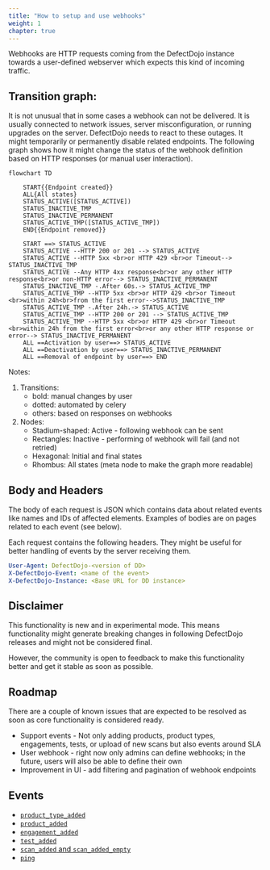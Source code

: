 ```yaml
---
title: "How to setup and use webhooks"
weight: 1
chapter: true
---
```


Webhooks are HTTP requests coming from the DefectDojo instance towards a user-defined webserver which expects this kind of incoming traffic.

## Transition graph:

It is not unusual that in some cases a webhook can not be delivered. It is usually connected to network issues, server misconfiguration, or running upgrades on the server. DefectDojo needs to react to these outages. It might temporarily or permanently disable related endpoints. The following graph shows how it might change the status of the webhook definition based on HTTP responses (or manual user interaction).

```kroki {type=mermaid}
flowchart TD

    START{{Endpoint created}}
    ALL{All states}
    STATUS_ACTIVE([STATUS_ACTIVE])
    STATUS_INACTIVE_TMP
    STATUS_INACTIVE_PERMANENT
    STATUS_ACTIVE_TMP([STATUS_ACTIVE_TMP])
    END{{Endpoint removed}}

    START ==> STATUS_ACTIVE
    STATUS_ACTIVE --HTTP 200 or 201 --> STATUS_ACTIVE
    STATUS_ACTIVE --HTTP 5xx <br>or HTTP 429 <br>or Timeout--> STATUS_INACTIVE_TMP
    STATUS_ACTIVE --Any HTTP 4xx response<br>or any other HTTP response<br>or non-HTTP error--> STATUS_INACTIVE_PERMANENT
    STATUS_INACTIVE_TMP -.After 60s.-> STATUS_ACTIVE_TMP
    STATUS_ACTIVE_TMP --HTTP 5xx <br>or HTTP 429 <br>or Timeout <br>within 24h<br>from the first error-->STATUS_INACTIVE_TMP
    STATUS_ACTIVE_TMP -.After 24h.-> STATUS_ACTIVE
    STATUS_ACTIVE_TMP --HTTP 200 or 201 --> STATUS_ACTIVE_TMP
    STATUS_ACTIVE_TMP --HTTP 5xx <br>or HTTP 429 <br>or Timeout <br>within 24h from the first error<br>or any other HTTP response or error--> STATUS_INACTIVE_PERMANENT
    ALL ==Activation by user==> STATUS_ACTIVE
    ALL ==Deactivation by user==> STATUS_INACTIVE_PERMANENT
    ALL ==Removal of endpoint by user==> END
```

Notes: 

1. Transitions:
    - bold: manual changes by user
    - dotted: automated by celery
    - others: based on responses on webhooks
1. Nodes:
    - Stadium-shaped: Active - following webhook can be sent
    - Rectangles: Inactive - performing of webhook will fail (and not retried)
    - Hexagonal: Initial and final states
    - Rhombus: All states (meta node to make the graph more readable)

## Body and Headers

The body of each request is JSON which contains data about related events like names and IDs of affected elements.
Examples of bodies are on pages related to each event (see below).

Each request contains the following headers. They might be useful for better handling of events by the server receiving them.

```yaml
User-Agent: DefectDojo-<version of DD>
X-DefectDojo-Event: <name of the event>
X-DefectDojo-Instance: <Base URL for DD instance>
```
## Disclaimer

This functionality is new and in experimental mode. This means functionality might generate breaking changes in following DefectDojo releases and might not be considered final.

However, the community is open to feedback to make this functionality better and get it stable as soon as possible.

## Roadmap

There are a couple of known issues that are expected to be resolved as soon as core functionality is considered ready.

- Support events - Not only adding products, product types, engagements, tests, or upload of new scans but also events around SLA
- User webhook - right now only admins can define webhooks; in the future, users will also be able to define their own
- Improvement in UI - add filtering and pagination of webhook endpoints

## Events

- [`product_type_added`](../product_type_added)
- [`product_added`](../product_added)
- [`engagement_added`](../engagement_added)
- [`test_added`](../test_added)
- [`scan_added` and `scan_added_empty`](../scan_added)
- [`ping`](../ping)
